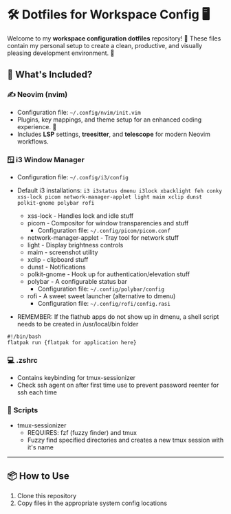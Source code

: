 # 🛠️ Dotfiles for Workspace Config 🖥️

Welcome to my **workspace configuration dotfiles** repository! 🎉 These files contain my personal setup to create a clean, productive, and visually pleasing development environment. 🚀

## 📁 What's Included?

### ✍️ **Neovim (nvim)**
- Configuration file: `~/.config/nvim/init.vim`
- Plugins, key mappings, and theme setup for an enhanced coding experience. 🎨
- Includes **LSP** settings, **treesitter**, and **telescope** for modern Neovim workflows.

### 🪟 **i3 Window Manager**
- Configuration file: `~/.config/i3/config`
- Default i3 installations: ```i3 i3status dmenu i3lock xbacklight feh conky xss-lock picom network-manager-applet light maim xclip dunst polkit-gnome polybar rofi```
    - xss-lock - Handles lock and idle stuff
    - picom - Compositor for window transparencies and stuff
        - Configuration file: `~/.config/picom/picom.conf`
    - network-manager-applet - Tray tool for network stuff
    - light - Display brightness controls
    - maim - screenshot utility
    - xclip - clipboard stuff
    - dunst - Notifications
    - polkit-gnome - Hook up for authentication/elevation stuff
    - polybar - A configurable status bar
        - Configuration file: `~/.config/polybar/config`
    - rofi - A sweet sweet launcher (alternative to dmenu)
        - Configuration file: `~/.config/rofi/config.rasi`

- REMEMBER: If the flathub apps do not show up in dmenu, a shell script needs to be created in /usr/local/bin folder
```
#!/bin/bash
flatpak run {flatpak for application here}
```

### 💻 **.zshrc**
- Contains keybinding for tmux-sessionizer
- Check ssh agent on after first time use to prevent password reenter for ssh each time

### 🤖 **Scripts**
- tmux-sessionizer
    - REQUIRES: fzf (fuzzy finder) and tmux
    - Fuzzy find specified directories and creates a new tmux session with it's name

---

## 📦 How to Use
1. Clone this repository
2. Copy files in the appropriate system config locations
